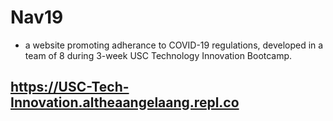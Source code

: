 # Nav19
- a website promoting adherance to COVID-19 regulations, developed in a team of 8 during 3-week USC Technology Innovation Bootcamp.

## https://USC-Tech-Innovation.altheaangelaang.repl.co
